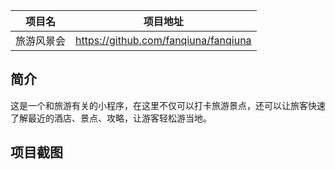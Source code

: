 |项目名    |项目地址                                     |
|:-------:|:-------------------------------------------:|
|旅游风景会  |https://github.com/fanqiuna/fanqiuna|

## 简介

这是一个和旅游有关的小程序，在这里不仅可以打卡旅游景点，还可以让旅客快速了解最近的酒店、景点、攻略，让游客轻松游当地。



## 项目截图


